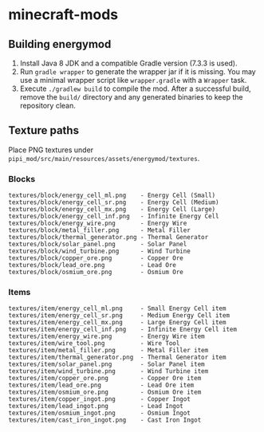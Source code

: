# minecraft-mods

## Building energymod

1. Install Java 8 JDK and a compatible Gradle version (7.3.3 is used).
2. Run `gradle wrapper` to generate the wrapper jar if it is missing. You may use a minimal wrapper script like `wrapper.gradle` with a `Wrapper` task.
3. Execute `./gradlew build` to compile the mod. After a successful build, remove the `build/` directory and any generated binaries to keep the repository clean.

## Texture paths

Place PNG textures under `pipi_mod/src/main/resources/assets/energymod/textures`.

### Blocks

```
textures/block/energy_cell_ml.png    - Energy Cell (Small)
textures/block/energy_cell_sr.png    - Energy Cell (Medium)
textures/block/energy_cell_mx.png    - Energy Cell (Large)
textures/block/energy_cell_inf.png   - Infinite Energy Cell
textures/block/energy_wire.png       - Energy Wire
textures/block/metal_filler.png      - Metal Filler
textures/block/thermal_generator.png - Thermal Generator
textures/block/solar_panel.png       - Solar Panel
textures/block/wind_turbine.png      - Wind Turbine
textures/block/copper_ore.png        - Copper Ore
textures/block/lead_ore.png          - Lead Ore
textures/block/osmium_ore.png        - Osmium Ore
```

### Items

```
textures/item/energy_cell_ml.png     - Small Energy Cell item
textures/item/energy_cell_sr.png     - Medium Energy Cell item
textures/item/energy_cell_mx.png     - Large Energy Cell item
textures/item/energy_cell_inf.png    - Infinite Energy Cell item
textures/item/energy_wire.png        - Energy Wire item
textures/item/wire_tool.png          - Wire Tool
textures/item/metal_filler.png       - Metal Filler item
textures/item/thermal_generator.png  - Thermal Generator item
textures/item/solar_panel.png        - Solar Panel item
textures/item/wind_turbine.png       - Wind Turbine item
textures/item/copper_ore.png         - Copper Ore item
textures/item/lead_ore.png           - Lead Ore item
textures/item/osmium_ore.png         - Osmium Ore item
textures/item/copper_ingot.png       - Copper Ingot
textures/item/lead_ingot.png         - Lead Ingot
textures/item/osmium_ingot.png       - Osmium Ingot
textures/item/cast_iron_ingot.png    - Cast Iron Ingot
```
